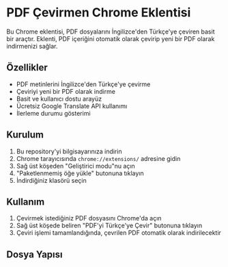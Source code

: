 # PDF Çevirmen Chrome Eklentisi

Bu Chrome eklentisi, PDF dosyalarını İngilizce'den Türkçe'ye çeviren basit bir araçtır. Eklenti, PDF içeriğini otomatik olarak çevirip yeni bir PDF olarak indirmenizi sağlar.

## Özellikler

- PDF metinlerini İngilizce'den Türkçe'ye çevirme
- Çeviriyi yeni bir PDF olarak indirme
- Basit ve kullanıcı dostu arayüz
- Ücretsiz Google Translate API kullanımı
- İlerleme durumu gösterimi

## Kurulum

1. Bu repository'yi bilgisayarınıza indirin
2. Chrome tarayıcısında `chrome://extensions/` adresine gidin
3. Sağ üst köşeden "Geliştirici modu"nu açın
4. "Paketlenmemiş öğe yükle" butonuna tıklayın
5. İndirdiğiniz klasörü seçin

## Kullanım

1. Çevirmek istediğiniz PDF dosyasını Chrome'da açın
2. Sağ üst köşede beliren "PDF'yi Türkçe'ye Çevir" butonuna tıklayın
3. Çeviri işlemi tamamlandığında, çevrilen PDF otomatik olarak indirilecektir

## Dosya Yapısı 